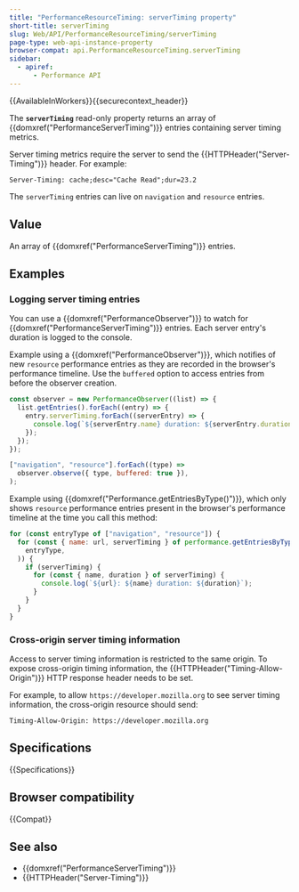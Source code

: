 ```yaml
---
title: "PerformanceResourceTiming: serverTiming property"
short-title: serverTiming
slug: Web/API/PerformanceResourceTiming/serverTiming
page-type: web-api-instance-property
browser-compat: api.PerformanceResourceTiming.serverTiming
sidebar:
  - apiref:
      - Performance API
---
```


{{AvailableInWorkers}}{{securecontext_header}}

The **`serverTiming`** read-only property returns an array of {{domxref("PerformanceServerTiming")}} entries containing server timing metrics.

Server timing metrics require the server to send the {{HTTPHeader("Server-Timing")}} header. For example:

```http
Server-Timing: cache;desc="Cache Read";dur=23.2
```

The `serverTiming` entries can live on `navigation` and `resource` entries.

## Value

An array of {{domxref("PerformanceServerTiming")}} entries.

## Examples

### Logging server timing entries

You can use a {{domxref("PerformanceObserver")}} to watch for {{domxref("PerformanceServerTiming")}} entries. Each server entry's duration is logged to the console.

Example using a {{domxref("PerformanceObserver")}}, which notifies of new `resource` performance entries as they are recorded in the browser's performance timeline. Use the `buffered` option to access entries from before the observer creation.

```js
const observer = new PerformanceObserver((list) => {
  list.getEntries().forEach((entry) => {
    entry.serverTiming.forEach((serverEntry) => {
      console.log(`${serverEntry.name} duration: ${serverEntry.duration}`);
    });
  });
});

["navigation", "resource"].forEach((type) =>
  observer.observe({ type, buffered: true }),
);
```

Example using {{domxref("Performance.getEntriesByType()")}}, which only shows `resource` performance entries present in the browser's performance timeline at the time you call this method:

```js
for (const entryType of ["navigation", "resource"]) {
  for (const { name: url, serverTiming } of performance.getEntriesByType(
    entryType,
  )) {
    if (serverTiming) {
      for (const { name, duration } of serverTiming) {
        console.log(`${url}: ${name} duration: ${duration}`);
      }
    }
  }
}
```

### Cross-origin server timing information

Access to server timing information is restricted to the same origin. To expose cross-origin timing information, the {{HTTPHeader("Timing-Allow-Origin")}} HTTP response header needs to be set.

For example, to allow `https://developer.mozilla.org` to see server timing information, the cross-origin resource should send:

```http
Timing-Allow-Origin: https://developer.mozilla.org
```

## Specifications

{{Specifications}}

## Browser compatibility

{{Compat}}

## See also

- {{domxref("PerformanceServerTiming")}}
- {{HTTPHeader("Server-Timing")}}
